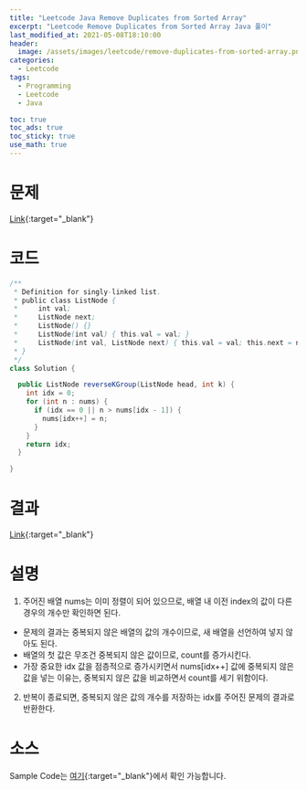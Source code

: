 ```yaml
---
title: "Leetcode Java Remove Duplicates from Sorted Array"
excerpt: "Leetcode Remove Duplicates from Sorted Array Java 풀이"
last_modified_at: 2021-05-08T18:10:00
header:
  image: /assets/images/leetcode/remove-duplicates-from-sorted-array.png
categories:
  - Leetcode
tags:
  - Programming
  - Leetcode
  - Java

toc: true
toc_ads: true
toc_sticky: true
use_math: true
---
```

# 문제
[Link](https://leetcode.com/problems/reverse-nodes-in-k-group/){:target="_blank"}

# 코드
```java
/**
 * Definition for singly-linked list.
 * public class ListNode {
 *     int val;
 *     ListNode next;
 *     ListNode() {}
 *     ListNode(int val) { this.val = val; }
 *     ListNode(int val, ListNode next) { this.val = val; this.next = next; }
 * }
 */
class Solution {

  public ListNode reverseKGroup(ListNode head, int k) {
    int idx = 0;
    for (int n : nums) {
      if (idx == 0 || n > nums[idx - 1]) {
        nums[idx++] = n;
      }
    }
    return idx;
  }

}
```

# 결과
[Link](https://leetcode.com/submissions/detail/490416459/){:target="_blank"}

# 설명
1. 주어진 배열 nums는 이미 정렬이 되어 있으므로, 배열 내 이전 index의 값이 다른 경우의 개수만 확인하면 된다.
- 문제의 결과는 중복되지 않은 배열의 값의 개수이므로, 새 배열을 선언하여 넣지 않아도 된다.
- 배열의 첫 값은 무조건 중복되지 않은 값이므로, count를 증가시킨다.
- 가장 중요한 idx 값을 점층적으로 증가시키면서 nums[idx++] 값에 중복되지 않은 값을 넣는 이유는, 중복되지 않은 값을 비교하면서 count를 세기 위함이다.

2. 반복이 종료되면, 중복되지 않은 값의 개수를 저장하는 idx를 주어진 문제의 결과로 반환한다.

# 소스
Sample Code는 [여기](https://github.com/GracefulSoul/leetcode/blob/master/src/main/java/gracefulsoul/problems/RemoveDuplicatesfromSortedArray.java){:target="_blank"}에서 확인 가능합니다.